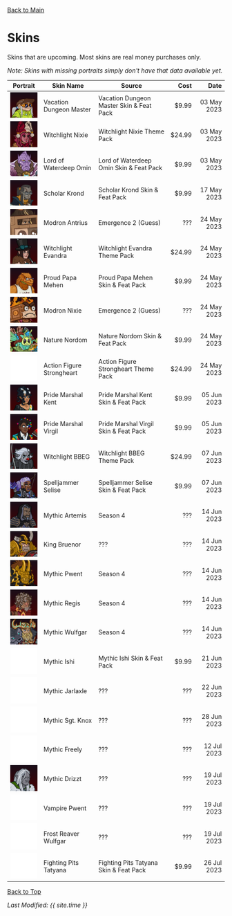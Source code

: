 [Back to Main](index.md)

# Skins

Skins that are upcoming. Most skins are real money purchases only.

*Note: Skins with missing portraits simply don't have that data available yet.*

| Portrait | Skin Name | Source | Cost | Date |
|---|---|---|--:|--:|
| ![Vacation Dungeon Master Portrait](images/skin_portraits/vacationdungeonmaster.png) | Vacation Dungeon Master | Vacation Dungeon Master Skin & Feat Pack | $9.99 | 03 May 2023 |
| ![Witchlight Nixie Portrait](images/skin_portraits/witchlightnixie.png) | Witchlight Nixie | Witchlight Nixie Theme Pack | $24.99 | 03 May 2023 |
| ![Lord of Waterdeep Omin Portrait](images/skin_portraits/lordofwaterdeepomin.png) | Lord of Waterdeep Omin | Lord of Waterdeep Omin Skin & Feat Pack | $9.99 | 03 May 2023 |
| ![Scholar Krond Portrait](images/skin_portraits/scholarkrond.png) | Scholar Krond | Scholar Krond Skin & Feat Pack | $9.99 | 17 May 2023 |
| ![Modron Antrius Portrait](images/skin_portraits/modronantrius.png) | Modron Antrius | Emergence 2 (Guess) | ??? | 24 May 2023 |
| ![Witchlight Evandra Portrait](images/skin_portraits/witchlightevandra.png) | Witchlight Evandra | Witchlight Evandra Theme Pack | $24.99 | 24 May 2023 |
| ![Proud Papa Mehen Portrait](images/skin_portraits/proudpapamehen.png) | Proud Papa Mehen | Proud Papa Mehen Skin & Feat Pack | $9.99 | 24 May 2023 |
| ![Modron Nixie Portrait](images/skin_portraits/modronnixie.png) | Modron Nixie | Emergence 2 (Guess) | ??? | 24 May 2023 |
| ![Nature Nordom Portrait](images/skin_portraits/naturenordom.png) | Nature Nordom | Nature Nordom Skin & Feat Pack | $9.99 | 24 May 2023 |
| ![Empty Placeholder](images/skin_portraits/unknown.png) | Action Figure Strongheart | Action Figure Strongheart Theme Pack | $24.99 | 24 May 2023 |
| ![Pride Marshal Kent Portrait](images/skin_portraits/pridemarshalkent.png) | Pride Marshal Kent | Pride Marshal Kent Skin & Feat Pack | $9.99 | 05 Jun 2023 |
| ![Pride Marshal Virgil Portrait](images/skin_portraits/pridemarshalvirgil.png) | Pride Marshal Virgil | Pride Marshal Virgil Skin & Feat Pack | $9.99 | 05 Jun 2023 |
| ![Witchlight BBEG Portrait](images/skin_portraits/witchlightbbeg.png) | Witchlight BBEG | Witchlight BBEG Theme Pack | $24.99 | 07 Jun 2023 |
| ![Spelljammer Selise Portrait](images/skin_portraits/spelljammerselise.png) | Spelljammer Selise | Spelljammer Selise Skin & Feat Pack | $9.99 | 07 Jun 2023 |
| ![Mythic Artemis Portrait](images/skin_portraits/mythicartemis.png) | Mythic Artemis | Season 4 | ??? | 14 Jun 2023 |
| ![King Bruenor Portrait](images/skin_portraits/kingbruenor.png) | King Bruenor | ??? | ??? | 14 Jun 2023 |
| ![Mythic Pwent Portrait](images/skin_portraits/mythicpwent.png) | Mythic Pwent | Season 4 | ??? | 14 Jun 2023 |
| ![Mythic Regis Portrait](images/skin_portraits/mythicregis.png) | Mythic Regis | Season 4 | ??? | 14 Jun 2023 |
| ![Mythic Wulfgar Portrait](images/skin_portraits/mythicwulfgar.png) | Mythic Wulfgar | Season 4 | ??? | 14 Jun 2023 |
| ![Empty Placeholder](images/skin_portraits/unknown.png) | Mythic Ishi | Mythic Ishi Skin & Feat Pack | $9.99 | 21 Jun 2023 |
| ![Empty Placeholder](images/skin_portraits/unknown.png) | Mythic Jarlaxle | ??? | ??? | 22 Jun 2023 |
| ![Empty Placeholder](images/skin_portraits/unknown.png) | Mythic Sgt. Knox | ??? | ??? | 28 Jun 2023 |
| ![Empty Placeholder](images/skin_portraits/unknown.png) | Mythic Freely | ??? | ??? | 12 Jul 2023 |
| ![Mythic Drizzt Portrait](images/skin_portraits/mythicdrizzt.png) | Mythic Drizzt | ??? | ??? | 19 Jul 2023 |
| ![Empty Placeholder](images/skin_portraits/unknown.png) | Vampire Pwent | ??? | ??? | 19 Jul 2023 |
| ![Empty Placeholder](images/skin_portraits/unknown.png) | Frost Reaver Wulfgar | ??? | ??? | 19 Jul 2023 |
| ![Empty Placeholder](images/skin_portraits/unknown.png) | Fighting Pits Tatyana | Fighting Pits Tatyana Skin & Feat Pack | $9.99 | 26 Jul 2023 |

[Back to Top](#top)

*Last Modified: {{ site.time }}*